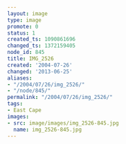 ```yaml
---
layout: image
type: image
promote: 0
status: 1
created_ts: 1090861696
changed_ts: 1372159405
node_id: 845
title: IMG_2526
created: '2004-07-26'
changed: '2013-06-25'
aliases:
- "/2004/07/26/img_2526/"
- "/node/845/"
permalink: "/2004/07/26/img_2526/"
tags:
- East Cape
images:
- src: image/images/img_2526-845.jpg
  name: img_2526-845.jpg
---
```


